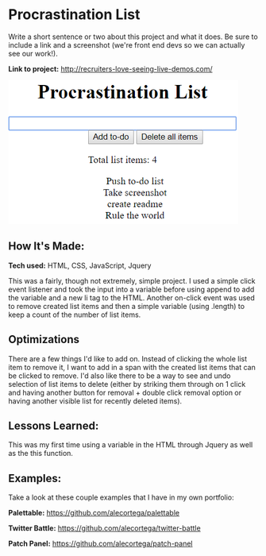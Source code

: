 # Procrastination List
Write a short sentence or two about this project and what it does. Be sure to include a link and a screenshot (we're front end devs so we can actually see our work!).

**Link to project:** http://recruiters-love-seeing-live-demos.com/

![image](todo.png)

## How It's Made:

**Tech used:** HTML, CSS, JavaScript, Jquery

This was a fairly, though not extremely, simple project. I used a simple click event listener and took the input into a variable before using append to  add the variable and a new li tag to the HTML. Another on-click event was used to remove created list items and then a simple variable (using .length) to keep a count of the number of list items.

## Optimizations
There are a few things I'd like to add on. Instead of clicking the whole list item to remove it, I want to add in a span with the created list items that can be clicked to remove. I'd also like there to be a way to see and undo selection of list items to delete (either by striking them through on 1 click and having another button for removal + double click removal option or having another visible list for recently deleted items).

## Lessons Learned:

This was my first time using a variable in the HTML through Jquery as well as the this function.

## Examples:
Take a look at these couple examples that I have in my own portfolio:

**Palettable:** https://github.com/alecortega/palettable

**Twitter Battle:** https://github.com/alecortega/twitter-battle

**Patch Panel:** https://github.com/alecortega/patch-panel
